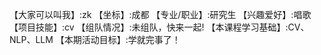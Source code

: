 【大家可以叫我】:zk
【坐标】:成都
【专业/职业】:研究生
【兴趣爱好】:唱歌
【项目技能】:cv
【组队情况】:未组队，快来一起!
【本课程学习基础】:CV、NLP、LLM
【本期活动目标】:学就完事了！